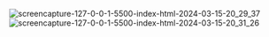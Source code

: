 ![screencapture-127-0-0-1-5500-index-html-2024-03-15-20_29_37](https://github.com/chetanamore/Registration_Form/assets/105408822/59ce65b3-98dc-49f0-9bc7-88d9eae6fc0c)
![screencapture-127-0-0-1-5500-index-html-2024-03-15-20_31_26](https://github.com/chetanamore/Registration_Form/assets/105408822/b6bdea2e-b93e-48d6-b09e-b91f9b86cf60)

